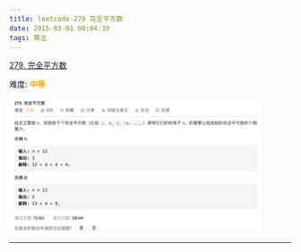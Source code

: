 ```yaml
---
title: leetcode-279 完全平方数
date: 2015-03-01 00:04:39
tags: 算法
---
```




[279. 完全平方数](https://leetcode-cn.com/problems/perfect-squares/)

难度:  <font color="orange">**中等**</font>


<img src="leetcode-279-完全平方数/0.png" width = 90% height = 50% />


<br>


---